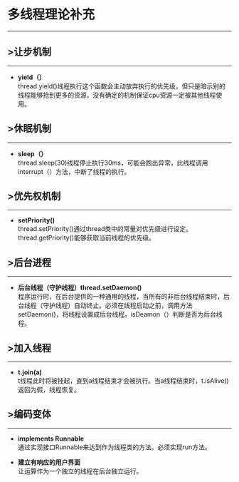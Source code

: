 # 多线程理论补充

------

## &gt;让步机制

-----

* **yield（）**  
	thread.yield()线程执行这个函数会主动放弃执行的优先级，但只是暗示别的线程能够抢到更多的资源，没有确定的机制保证cpu资源一定被其他线程使用。

## &gt;休眠机制

---

* **sleep（）**  
	thread.sleep(30)线程停止执行30ms，可能会跑出异常，此线程调用interrupt（）方法，中断了线程的执行。

## &gt;优先权机制

----

* **setPriority()**  
	thread.setPriority()通过thread类中的常量对优先级进行设定。thread.getPriority()能够获取当前线程的优先级。

## &gt;后台进程

-----

* **后台线程（守护线程）thread.setDaemon()**  
	程序运行时，在后台提供的一种通用的线程，当所有的非后台线程结束时，后台线程（守护线程）自动终止。必须在线程启动之前，调用方法setDaemon()，将线程设置成后台线程。isDeamon（）判断是否为后台线程。

## &gt;加入线程

----

* **t.join(a)**  
	t线程此时将被挂起，直到a线程结束才会被执行。当a线程结束时，t.isAlive()返回为假，线程恢复。

## &gt;编码变体

-----

* **implements Runnable**  
	通过实现接口Runnable来达到作为线程类的方法。必须实现run方法。

* **建立有响应的用户界面**  
	让运算作为一个独立的线程在后台独立运行。
